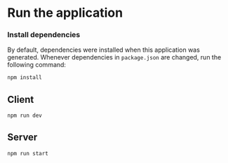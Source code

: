 # Run the application

### Install dependencies

By default, dependencies were installed when this application was generated.
Whenever dependencies in `package.json` are changed, run the following command:

```sh
npm install
```

## Client

```sh
npm run dev
```

## Server

```sh
npm run start
```
